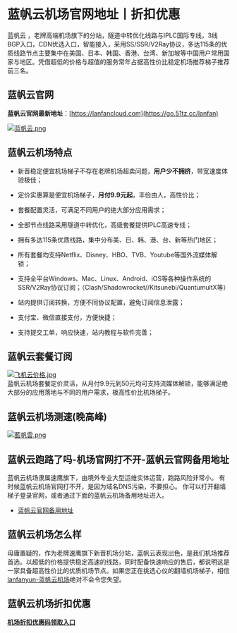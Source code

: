 # 蓝帆云机场官网地址丨折扣优惠
蓝帆云 ，老牌高端机场旗下的分站，隧道中转优化线路与IPLC国际专线，3线BGP入口，CDN优选入口，智能接入，采用SS/SSR/V2Ray协议，多达115条的优质线路节点主要集中在美国、日本、韩国、香港、台湾、新加坡等中国用户常用国家与地区。凭借超低的价格与超值的服务常年占据高性价比稳定机场推荐梯子推荐前三名。

## 蓝帆云官网
**蓝帆云官网最新地址**：[https://lanfancloud.com](https://go.51tz.cc/lanfan)

[![蓝帆云.png](https://s2.loli.net/2024/03/07/gIXUQjeL7t5ub6y.png)](https://go.51tz.cc/lanfan)

## 蓝帆云机场特点
* 新晋稳定便宜机场梯子不存在老牌机场超卖问题，**用户少不拥挤**，带宽速度体验极佳；

* 定价实惠算是便宜机场梯子，**月付9.9元起**，丰俭由人，高性价比；

* 套餐配置灵活，可满足不同用户的绝大部分应用需求；

* 全部节点线路采用隧道中转优化，高级套餐提供IPLC高速专线；

* 拥有多达115条优质线路，集中分布美、日、韩、港、台、新等热门地区；

* 所有套餐均支持Netflix、Disney、HBO、TVB、Youtube等国外流媒体解锁；

* 支持全平台Windows、Mac、Linux、Android、iOS等各种操作系统的SSR/V2Ray协议订阅；（Clash/Shadowrocket//Kitsunebi/QuantumultX等）

* 站内提供订阅转换，方便不同协议配置，避免订阅信息泄露；

* 支付宝、微信直接支付，方便快捷；

* 支持提交工单，响应快速，站内教程与软件完善；

## 蓝帆云套餐订阅
[![飞机云价格.jpg](https://s2.loli.net/2023/12/08/W8rY2pE9oeVcJnm.jpg)](https://go.51tz.cc/lanfan)  
蓝帆云机场套餐定价灵活，从月付9.9元到50元均可支持流媒体解锁，能够满足绝大部分的应用落地与不同的用户需求，极高性价比机场梯子。

## 蓝帆云机场测速(晚高峰)
[![藍帆雲.png](https://s2.loli.net/2024/03/07/iyI2ekpHRaD8Csf.png)](https://go.51tz.cc/lanfan)

## 蓝帆云跑路了吗-机场官网打不开-蓝帆云官网备用地址
蓝帆云机场隶属速鹰旗下，由境外专业大型运维实体运营，跑路风险非常小。
有时候蓝帆云机场官网打不开，是因为域名DNS污染，不要担心。
你可以打开翻墙梯子登录官网，或者通过下面的蓝帆云机场备用地址进入。

* [蓝帆云官网备用地址](https://go.51tz.cc/lanfan)


## 蓝帆云机场怎么样
毋庸置疑的，作为老牌速鹰旗下新晋机场分站，蓝帆云表现出色，是我们机场推荐首选。以超低的价格提供稳定高速的线路，同时配备快速响应的售后，都说明这是一家具备超高性价比的优质机场节点。如果您正在挑选心仪的翻墙机场梯子，相信[lanfanyun-蓝帆云机场](https://go.51tz.cc/lanfan)绝对不会令您失望。

## 蓝帆云机场折扣优惠
[**机场折扣优惠码领取入口**](https://ihaoke.vip/discount/)

